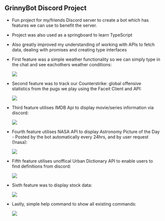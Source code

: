 ## GrinnyBot Discord Project

- Fun project for my/friends Discord server to create a bot which has features we can use to benefit the server.

- Project was also used as a springboard to learn TypeScript
- Also greatly improved my understanding of working with APIs to fetch data, dealing with promises and creating type interfaces

- First feature was a simple weather functionality so we can simply type in the chat and see eachothers weather conditions:

  <p float="left">
    <img src="https://i.gyazo.com/af2e1fa5f2ca55e61a8910d91502b270.png">
  </p>

- Second feature was to track our Counterstrike: global offensive statistics from the pugs we play using the Faceit Client and API:

  <p float="left">
    <img src="https://i.gyazo.com/be1ef1ccc169f2226159d25e1ac7f7e4.png">
  </p>

- Third feature utilises IMDB Api to display movie/series information via discord:

    <p float="left">
      <img src="https://i.gyazo.com/8276d2a6ae62d6e0769fc4e086f93285.png">
    </p>

- Fourth feature utilises NASA API to display Astronomy Picture of the Day - Posted by the bot automatically every 24hrs, and by user request (!nasa):

    <p float="left">
      <img src="https://i.gyazo.com/cedf7be3708a90b20a094d5adcc7c2b1.png">
    </p>

- Fifth feature utilises unoffical Urban Dictionary API to enable users to find definitions from discord:

    <p float="left">
      <img src="https://i.gyazo.com/00250ef06bb902bcec47ad88eaa6b38b.png">
    </p>

- Sixth feature was to display stock data:

  <p float="left">
    <img src="https://i.gyazo.com/162746deaa096d8eabb6cfece2dbd15b.png">
  </p>

* Lastly, simple help command to show all existing commands:
  <p float="left">
    <img src="https://i.gyazo.com/7d44a3e9085df8d1af184b55c7edd8c8.png">
  </p>
